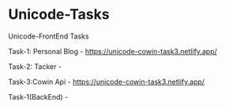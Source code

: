 # Unicode-Tasks
Unicode-FrontEnd Tasks

Task-1: Personal Blog - https://unicode-cowin-task3.netlify.app/

Task-2: Tacker - 

Task-3:Cowin Api - https://unicode-cowin-task3.netlify.app/

Task-1(BackEnd) - 
